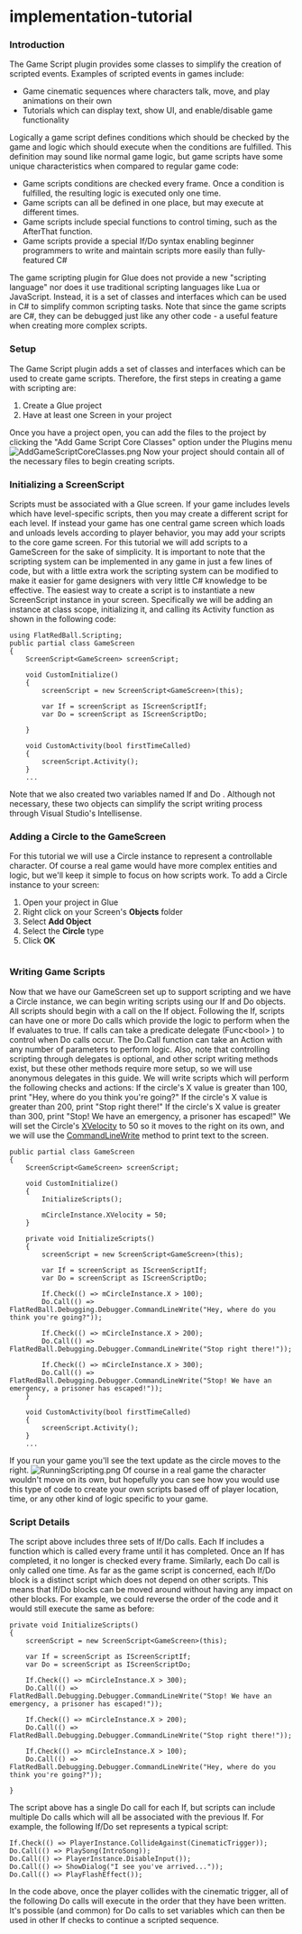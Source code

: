 # implementation-tutorial

### Introduction

The Game Script plugin provides some classes to simplify the creation of scripted events. Examples of scripted events in games include:

* Game cinematic sequences where characters talk, move, and play animations on their own
* Tutorials which can display text, show UI, and enable/disable game functionality

Logically a game script defines conditions which should be checked by the game and logic which should execute when the conditions are fulfilled. This definition may sound like normal game logic, but game scripts have some unique characteristics when compared to regular game code:

* Game scripts conditions are checked every frame. Once a condition is fulfilled, the resulting logic is executed only one time.
* Game scripts can all be defined in one place, but may execute at different times.
* Game scripts include special functions to control timing, such as the AfterThat  function.
* Game scripts provide a special If/Do syntax enabling beginner programmers to write and maintain scripts more easily than fully-featured C#

The game scripting plugin for Glue does not provide a new "scripting language" nor does it use traditional scripting languages like Lua or JavaScript. Instead, it is a set of classes and interfaces which can be used in C# to simplify common scripting tasks. Note that since the game scripts are C#, they can be debugged just like any other code - a useful feature when creating more complex scripts.

### Setup

The Game Script plugin adds a set of classes and interfaces which can be used to create game scripts. Therefore, the first steps in creating a game with scripting are:

1. Create a Glue project
2. Have at least one Screen in your project

Once you have a project open, you can add the files to the project by clicking the "Add Game Script Core Classes" option under the Plugins menu ![AddGameScriptCoreClasses.png](../../../../../media/migrated_media-AddGameScriptCoreClasses.png) Now your project should contain all of the necessary files to begin creating scripts.

### Initializing a ScreenScript

Scripts must be associated with a Glue screen. If your game includes levels which have level-specific scripts, then you may create a different script for each level. If instead your game has one central game screen which loads and unloads levels according to player behavior, you may add your scripts to the core game screen. For this tutorial we will add scripts to a GameScreen for the sake of simplicity. It is important to note that the scripting system can be implemented in any game in just a few lines of code, but with a little extra work the scripting system can be modified to make it easier for game designers with very little C# knowledge to be effective. The easiest way to create a script is to instantiate a new ScreenScript instance in your screen. Specifically we will be adding an instance at class scope, initializing it, and calling its Activity  function as shown in the following code:

```lang:c#
using FlatRedBall.Scripting;
public partial class GameScreen
{
    ScreenScript<GameScreen> screenScript;

    void CustomInitialize()
    {
        screenScript = new ScreenScript<GameScreen>(this);

        var If = screenScript as IScreenScriptIf;
        var Do = screenScript as IScreenScriptDo;

    }

    void CustomActivity(bool firstTimeCalled)
    {
        screenScript.Activity();
    }
    ...
```

Note that we also created two variables named If  and Do . Although not necessary, these two objects can simplify the script writing process through Visual Studio's Intellisense.

### Adding a Circle to the GameScreen

For this tutorial we will use a Circle instance to represent a controllable character. Of course a real game would have more complex entities and logic, but we'll keep it simple to focus on how scripts work. To add a Circle instance to your screen:

1. Open your project in Glue
2. Right click on your Screen's **Objects** folder
3. Select **Add Object**
4. Select the **Circle** type
5. Click **OK**



<figure><img src="../../../../../media/2016-01-2019_December_15_222804.gif" alt=""><figcaption></figcaption></figure>



### Writing Game Scripts

Now that we have our GameScreen set up to support scripting and we have a Circle instance, we can begin writing scripts using our If  and Do  objects. All scripts should begin with a call on the If object. Following the If, scripts can have one or more Do calls which provide the logic to perform when the If evaluates to true. If calls can take a predicate delegate (Func\<bool> ) to control when Do  calls occur. The Do.Call  function can take an Action  with any number of parameters to perform logic. Also, note that controlling scripting through delegates is optional, and other script writing methods exist, but these other methods require more setup, so we will use anonymous delegates in this guide. We will write scripts which will perform the following checks and actions: If the circle's X value is greater than 100, print "Hey, where do you think you're going?" If the circle's X value is greater than 200, print "Stop right there!" If the circle's X value is greater than 300, print "Stop! We have an emergency, a prisoner has escaped!" We will set the Circle's [XVelocity](../../../../../api/flatredball/positionedobject/velocity.md) to 50 so it moves to the right on its own, and we will use the [CommandLineWrite](../../../../../api/flatredball/debugging/debugger/commandlinewrite.md) method to print text to the screen.

```lang:c#
public partial class GameScreen
{
    ScreenScript<GameScreen> screenScript;

    void CustomInitialize()
    {
        InitializeScripts();

        mCircleInstance.XVelocity = 50;
    }

    private void InitializeScripts()
    {
        screenScript = new ScreenScript<GameScreen>(this);

        var If = screenScript as IScreenScriptIf;
        var Do = screenScript as IScreenScriptDo;

        If.Check(() => mCircleInstance.X > 100);
        Do.Call(() => FlatRedBall.Debugging.Debugger.CommandLineWrite("Hey, where do you think you're going?"));

        If.Check(() => mCircleInstance.X > 200);
        Do.Call(() => FlatRedBall.Debugging.Debugger.CommandLineWrite("Stop right there!"));

        If.Check(() => mCircleInstance.X > 300);
        Do.Call(() => FlatRedBall.Debugging.Debugger.CommandLineWrite("Stop! We have an emergency, a prisoner has escaped!"));
    }

    void CustomActivity(bool firstTimeCalled)
    {
        screenScript.Activity();
    }
    ...
```

If you run your game you'll see the text update as the circle moves to the right. ![RunningScripting.png](../../../../../media/migrated_media-RunningScripting.png) Of course in a real game the character wouldn't move on its own, but hopefully you can see how you would use this type of code to create your own scripts based off of player location, time, or any other kind of logic specific to your game.

### Script Details

The script above includes three sets of If/Do calls. Each If includes a function which is called every frame until it has completed. Once an If has completed, it no longer is checked every frame. Similarly, each Do call is only called one time. As far as the game script is concerned, each If/Do block is a distinct script which does not depend on other scripts. This means that If/Do blocks can be moved around without having any impact on other blocks. For example, we could reverse the order of the code and it would still execute the same as before:

```lang:c#
private void InitializeScripts()
{
    screenScript = new ScreenScript<GameScreen>(this);

    var If = screenScript as IScreenScriptIf;
    var Do = screenScript as IScreenScriptDo;

    If.Check(() => mCircleInstance.X > 300);
    Do.Call(() => FlatRedBall.Debugging.Debugger.CommandLineWrite("Stop! We have an emergency, a prisoner has escaped!"));

    If.Check(() => mCircleInstance.X > 200);
    Do.Call(() => FlatRedBall.Debugging.Debugger.CommandLineWrite("Stop right there!"));

    If.Check(() => mCircleInstance.X > 100);
    Do.Call(() => FlatRedBall.Debugging.Debugger.CommandLineWrite("Hey, where do you think you're going?"));

}
```

The script above has a single Do call for each If, but scripts can include multiple Do calls which will all be associated with the previous If. For example, the following If/Do set represents a typical script:

```lang:c#
If.Check(() => PlayerInstance.CollideAgainst(CinematicTrigger));
Do.Call(() => PlaySong(IntroSong));
Do.Call(() => PlayerInstance.DisableInput());
Do.Call(() => ShowDialog("I see you've arrived..."));
Do.Call(() => PlayFlashEffect());
```

In the code above, once the player collides with the cinematic trigger, all of the following Do calls will execute in the order that they have been written. It's possible (and common) for Do calls to set variables which can then be used in other If checks to continue a scripted sequence.
